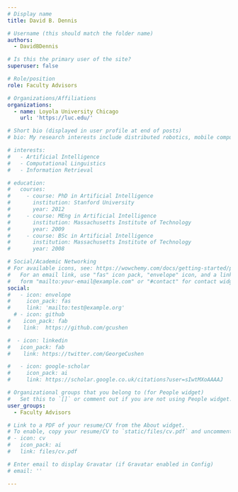 ```yaml
---
# Display name
title: David B. Dennis

# Username (this should match the folder name)
authors:
  - DavidBDennis

# Is this the primary user of the site?
superuser: false

# Role/position
role: Faculty Advisors

# Organizations/Affiliations
organizations:
  - name: Loyola University Chicago
    url: 'https://luc.edu/'

# Short bio (displayed in user profile at end of posts)
# bio: My research interests include distributed robotics, mobile computing and programmable matter.

# interests:
#   - Artificial Intelligence
#   - Computational Linguistics
#   - Information Retrieval

# education:
#   courses:
#     - course: PhD in Artificial Intelligence
#       institution: Stanford University
#       year: 2012
#     - course: MEng in Artificial Intelligence
#       institution: Massachusetts Institute of Technology
#       year: 2009
#     - course: BSc in Artificial Intelligence
#       institution: Massachusetts Institute of Technology
#       year: 2008

# Social/Academic Networking
# For available icons, see: https://wowchemy.com/docs/getting-started/page-builder/#icons
#   For an email link, use "fas" icon pack, "envelope" icon, and a link in the
#   form "mailto:your-email@example.com" or "#contact" for contact widget.
social:
#   - icon: envelope
#     icon_pack: fas
#     link: 'mailto:test@example.org'
  # - icon: github
#    icon_pack: fab
#    link:  https://github.com/gcushen

#  - icon: linkedin
#   icon_pack: fab
#    link: https://twitter.com/GeorgeCushen

#   - icon: google-scholar
#     icon_pack: ai
#     link: https://scholar.google.co.uk/citations?user=sIwtMXoAAAAJ

# Organizational groups that you belong to (for People widget)
#   Set this to `[]` or comment out if you are not using People widget.
user_groups:
  - Faculty Advisors

# Link to a PDF of your resume/CV from the About widget.
# To enable, copy your resume/CV to `static/files/cv.pdf` and uncomment the lines below.
# - icon: cv
#   icon_pack: ai
#   link: files/cv.pdf

# Enter email to display Gravatar (if Gravatar enabled in Config)
# email: ''

---
```

